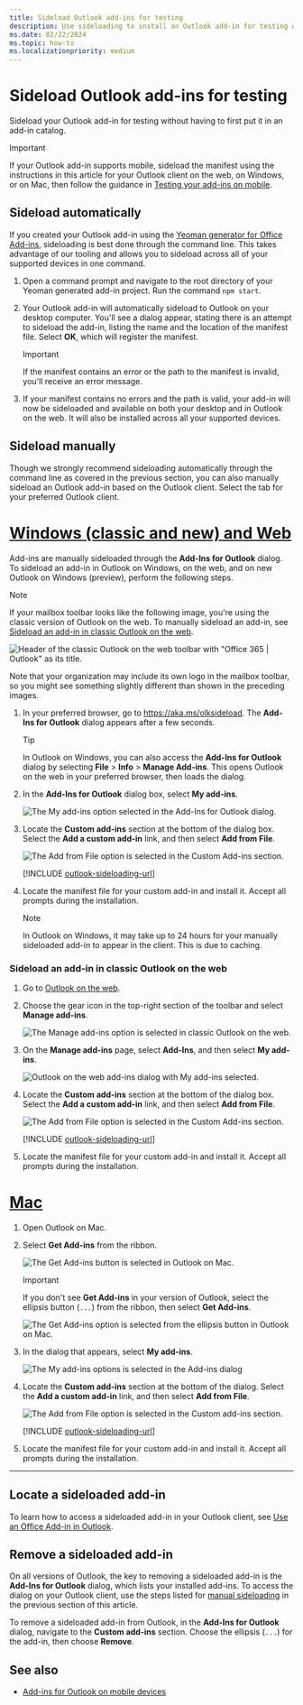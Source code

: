 ```yaml
---
title: Sideload Outlook add-ins for testing
description: Use sideloading to install an Outlook add-in for testing without having to first put it in an add-in catalog.
ms.date: 02/22/2024
ms.topic: how-to
ms.localizationpriority: medium
---
```


# Sideload Outlook add-ins for testing

Sideload your Outlook add-in for testing without having to first put it in an add-in catalog.

> [!IMPORTANT]
> If your Outlook add-in supports mobile, sideload the manifest using the instructions in this article for your Outlook client on the web, on Windows, or on Mac, then follow the guidance in [Testing your add-ins on mobile](outlook-mobile-addins.md#testing-your-add-ins-on-mobile).

## Sideload automatically

If you created your Outlook add-in using the [Yeoman generator for Office Add-ins](../develop/yeoman-generator-overview.md), sideloading is best done through the command line. This takes advantage of our tooling and allows you to sideload across all of your supported devices in one command.

1. Open a command prompt and navigate to the root directory of your Yeoman generated add-in project. Run the command `npm start`.

1. Your Outlook add-in will automatically sideload to Outlook on your desktop computer. You'll see a dialog appear, stating there is an attempt to sideload the add-in, listing the name and the location of the manifest file. Select **OK**, which will register the manifest.

    > [!IMPORTANT]
    > If the manifest contains an error or the path to the manifest is invalid, you'll receive an error message.

1. If your manifest contains no errors and the path is valid, your add-in will now be sideloaded and available on both your desktop and in Outlook on the web. It will also be installed across all your supported devices.

## Sideload manually

Though we strongly recommend sideloading automatically through the command line as covered in the previous section, you can also manually sideload an Outlook add-in based on the Outlook client. Select the tab for your preferred Outlook client.

# [Windows (classic and new) and Web](#tab/windows-web)

Add-ins are manually sideloaded through the **Add-Ins for Outlook** dialog. To sideload an add-in in Outlook on Windows, on the web, and on new Outlook on Windows (preview), perform the following steps.

> [!NOTE]
> If your mailbox toolbar looks like the following image, you're using the classic version of Outlook on the web. To manually sideload an add-in, see [Sideload an add-in in classic Outlook on the web](#sideload-an-add-in-in-classic-outlook-on-the-web).
>
> ![Header of the classic Outlook on the web toolbar with "Office 365 | Outlook" as its title.](../images/outlook-on-the-web-classic-toolbar.png)
>
> Note that your organization may include its own logo in the mailbox toolbar, so you might see something slightly different than shown in the preceding images.

1. In your preferred browser, go to <https://aka.ms/olksideload>. The **Add-Ins for Outlook** dialog appears after a few seconds.

    > [!TIP]
    > In Outlook on Windows, you can also access the **Add-Ins for Outlook** dialog by selecting **File** > **Info** > **Manage Add-ins**. This opens Outlook on the web in your preferred browser, then loads the dialog.

1. In the **Add-Ins for Outlook** dialog box, select **My add-ins**.

    ![The My add-ins option selected in the Add-Ins for Outlook dialog.](../images/outlook-sideload-my-add-ins-owa.png)

1. Locate the **Custom add-ins** section at the bottom of the dialog box. Select the **Add a custom add-in** link, and then select **Add from File**.

    ![The Add from File option is selected in the Custom Add-ins section.](../images/outlook-sideload-custom-add-in.png)

    [!INCLUDE [outlook-sideloading-url](../includes/outlook-sideloading-url.md)]

1. Locate the manifest file for your custom add-in and install it. Accept all prompts during the installation.

    > [!NOTE]
    > In Outlook on Windows, it may take up to 24 hours for your manually sideloaded add-in to appear in the client. This is due to caching.

### Sideload an add-in in classic Outlook on the web

1. Go to [Outlook on the web](https://outlook.office365.com).

1. Choose the gear icon in the top-right section of the toolbar and select **Manage add-ins**.

    ![The Manage add-ins option is selected in classic Outlook on the web.](../images/outlook-sideload-web-manage-integrations.png)

1. On the **Manage add-ins** page, select **Add-Ins**, and then select **My add-ins**.

    ![Outlook on the web add-ins dialog with My add-ins selected.](../images/outlook-sideload-my-add-ins.png)

1. Locate the **Custom add-ins** section at the bottom of the dialog box. Select the **Add a custom add-in** link, and then select **Add from File**.

    ![The Add from File option is selected in the Custom Add-ins section.](../images/outlook-sideload-custom-add-in.png)

    [!INCLUDE [outlook-sideloading-url](../includes/outlook-sideloading-url.md)]

1. Locate the manifest file for your custom add-in and install it. Accept all prompts during the installation.

# [Mac](#tab/mac)

1. Open Outlook on Mac.

1. Select **Get Add-ins** from the ribbon.

    ![The Get Add-ins button is selected in Outlook on Mac.](../images/outlook-sideload-mac-classic.png)

    > [!IMPORTANT]
    > If you don't see **Get Add-ins** in your version of Outlook, select the ellipsis button (`...`) from the ribbon, then select **Get Add-ins**.
    >
    > ![The Get Add-ins option is selected from the ellipsis button in Outlook on Mac.](../images/outlook-sideload-new-mac.png)

1. In the dialog that appears, select **My add-ins**.

    ![The My add-ins options is selected in the Add-ins dialog](../images/outlook-sideload-my-add-ins-mac.png)

1. Locate the **Custom add-ins** section at the bottom of the dialog. Select the **Add a custom add-in** link, and then select **Add from File**.

    ![The Add from File option is selected in the Custom add-ins section.](../images/outlook-sideload-custom-add-in-mac.png)

    [!INCLUDE [outlook-sideloading-url](../includes/outlook-sideloading-url.md)]

1. Locate the manifest file for your custom add-in and install it. Accept all prompts during the installation.

---

## Locate a sideloaded add-in

To learn how to access a sideloaded add-in in your Outlook client, see [Use an Office Add-in in Outlook](https://support.microsoft.com/office/1ee261f9-49bf-4ba6-b3e2-2ba7bcab64c8).

## Remove a sideloaded add-in

On all versions of Outlook, the key to removing a sideloaded add-in is the **Add-Ins for Outlook** dialog, which lists your installed add-ins. To access the dialog on your Outlook client, use the steps listed for [manual sideloading](#sideload-manually) in the previous section of this article.

To remove a sideloaded add-in from Outlook, in the **Add-Ins for Outlook** dialog, navigate to the **Custom add-ins** section. Choose the ellipsis (`...`) for the add-in, then choose **Remove**.

## See also

- [Add-ins for Outlook on mobile devices](outlook-mobile-addins.md)
